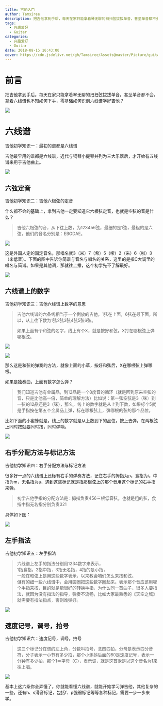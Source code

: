 ```yaml
---
title: 吉他入门
author: Tamsiree
description: 把吉他拿到手后，每天在家只能拿着琴无聊的扫扫弦拔拔单音，甚至单音都不会。拿着六线谱也不知如何下手，零基础如何识别六线谱学好吉他？
tags:
  - 兴趣爱好
  - Guitar
categories:
  - 兴趣爱好
  - Guitar
date: 2018-08-15 10:43:00
cover: https://cdn.jsdelivr.net/gh/Tamsiree/Assets@master/Picture/guitartimg.jpeg
---
```


# 前言
把吉他拿到手后，每天在家只能拿着琴无聊的扫扫弦拔拔单音，甚至单音都不会。拿着六线谱也不知如何下手，零基础如何识别六线谱学好吉他？

![](https://cdn.jsdelivr.net/gh/Tamsiree/Assets@master/Picture/Blog/Post/3122155880969013597.jpeg)

# 六线谱
吉他初学知识一：最初的谱都是六线谱

吉他最早用的谱都是六线谱，近代与钢琴小提琴并列为三大乐器后，才开始有五线谱来用于吉他曲上。

<!-- more -->

![](https://cdn.jsdelivr.net/gh/Tamsiree/Assets@master/Picture/Blog/Post/1613160238.jpeg)

## 六弦定音
吉他初学知识二：吉他六根弦的定音

什么都不会的基础上，拿到吉他一定要知道它六根弦定音，也就是空弦的音是什么？

> 吉他六根弦的音，从下往上数，为123456弦，最细的是1弦，最粗的是六弦，他们的音名分别是：EBGDAE。

![](https://cdn.jsdelivr.net/gh/Tamsiree/Assets@master/Picture/Blog/Post/4164844849.jpeg)

这是外国人定的固定音名，那唱名就3（米）7（希）5（嗦）2（来）6（啦）3（米低音）。下面的图中告诉你简谱与音名与唱名的关系，这里的是指C大调里的唱名与简谱。如果是其他调，那就往上推，这个初学先不了解最好。

![](https://ss2.baidu.com/6ONYsjip0QIZ8tyhnq/it/u=1560171506,1661667133&fm=173&app=25&f=JPEG?w=450&h=152&s=1AAA74239D204D134AF561D30000C0B1)

## 六线谱上的数字
吉他初学知识三：吉他六线谱上数字的意思

> 吉他六线谱的六条线相当于一个倒放的吉他，1弦在上面，6弦在最下面，所以，从上往下数为1弦2弦3弦4弦5弦6弦。
>
> 如果上面有个和弦的名字，线上有个X，就是按好和弦，X打在哪根弦上弹哪根弦。

![](https://cdn.jsdelivr.net/gh/Tamsiree/Assets@master/Picture/Blog/Post/8268941752834637920.jpeg)

![](https://ss1.baidu.com/6ONXsjip0QIZ8tyhnq/it/u=375481645,1842803518&fm=173&app=25&f=JPEG?w=640&h=306&s=5AAA34639FD941C00C74F0C20000E0B1)

那么这是和弦的弹奏的方法，就像上面的小草，按好和弦后，X在哪根弦上弹哪根。

如果是独奏曲，上面有数字怎么弹？  
> 我们知道吉他有金属品，到12品是一个8度音的循环（就是回到原来空弦的音，只是比他高一倍，简单的理解方法）比如说：第一弦空弦是3（咪）到一弦的12品还是3（咪），那么，线上的数字就是从上到下数，如果标个5就是手指按在第五个金属品上弹，标在哪根弦上，弹哪根的弦的那个品位。

比如下面的小蜜蜂就是，线上的数字就是从上数到下的品位，按上去弹，在两根弦上同时按就要同时按，同时弹响。

![](https://ss1.baidu.com/6ONXsjip0QIZ8tyhnq/it/u=190348657,4077792668&fm=173&app=25&f=JPEG?w=640&h=638&s=7AAC3462515EC5CC5C7DA0DA0000C0B1)

## 右手分配方法与标记方法
吉他初学知识四：右手分配方法与标记方法

很多好一点的六线谱上还标有右手的弹奏方法，记住右手的拇指为p，食指为i，中指为m，无名指为a，遇到这些标记就是指那根弦上的那个音用这个标记的右手指来弹。

> 初学吉他手指的分配方法是 : 拇指负责456三根低音弦，也就是粗的弦，食指中指无名指分别负责321

具体如下图：

![](https://ss0.baidu.com/6ONWsjip0QIZ8tyhnq/it/u=151162914,3232906453&fm=173&app=25&f=JPEG?w=519&h=346&s=7AAC386267C150EAD8FD60CA0000A0B0)

## 左手指法
吉他初学知识五：左手指法

> 六线谱上左手的指法分别用1234数字来表示，  
> 1指食指，2指中指，3指无名指，4指的是小指，  
> 一般在和弦上是用这些数字表示，以来教会咱们怎么来按和弦。  
> 但有的细一些六线谱中，会用圆圈把这些数字圈起来，表示那个音应该用哪个手指来按，目的就是能很好的转换手指，为什么同一首曲子，很多人要指法，就因为没有指法的指导，弹奏不流畅，比如大家最熟悉的《天空之城》就需要有指法指点，否则难弹好。

![](https://cdn.jsdelivr.net/gh/Tamsiree/Assets@master/Picture/Blog/Post/u3252834671.jpeg)

## 速度记号，调号，拍号
吉他初学知识六：速度记号，调号，拍号

> 这三个标记分在谱的左上角，分数叫拍号，念四四拍，分母是表示四分音符，分子表示一小节有多少拍，那个小蝌蚪后面的80是速度记号，表示一分钟有多少拍，那个1＝字母（C），表示调，就是这首歌是以这个音名为1来往上唱。

![](https://ss1.baidu.com/6ONXsjip0QIZ8tyhnq/it/u=1296869575,1034352251&fm=173&app=25&f=JPEG?w=640&h=608&s=951A237FD956F04D423155C303007030)

基本上这六条你全弄懂了，你就能看懂六线谱，就能开始学习弹吉他，其他复杂的一些，还有h、s滑音标记，包括f、p强弱标记等等各种标记，需要一步一步来学。
